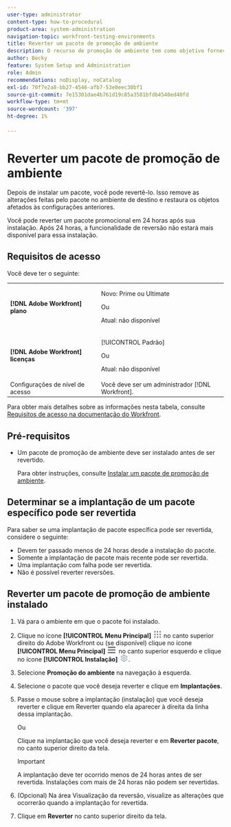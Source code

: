 ```yaml
---
user-type: administrator
content-type: how-to-procedural
product-area: system-administration
navigation-topic: workfront-testing-environments
title: Reverter um pacote de promoção de ambiente
description: O recurso de promoção de ambiente tem como objetivo fornecer a capacidade de mover objetos relacionados à configuração de um ambiente para outro. Saiba como reverter um pacote de promoção instalado de um ambiente de destino.
author: Becky
feature: System Setup and Administration
role: Admin
recommendations: noDisplay, noCatalog
exl-id: 70f7e2a8-bb27-4546-afb7-53e0eec30bf1
source-git-commit: 7e15301dae4b761d19c85a3581bfdb4540ed40fd
workflow-type: tm+mt
source-wordcount: '397'
ht-degree: 1%

---
```


# Reverter um pacote de promoção de ambiente



Depois de instalar um pacote, você pode revertê-lo. Isso remove as alterações feitas pelo pacote no ambiente de destino e restaura os objetos afetados às configurações anteriores.

Você pode reverter um pacote promocional em 24 horas após sua instalação. Após 24 horas, a funcionalidade de reversão não estará mais disponível para essa instalação.

## Requisitos de acesso

Você deve ter o seguinte:

<table>
  <tr>
   <td><strong>[!DNL Adobe Workfront] plano</strong>
   </td>
   <td> <p>Novo: Prime ou Ultimate</p><p>Ou</p><p>Atual: não disponível</p>
   </td>
  </tr>
  <tr>
   <td><strong>[!DNL Adobe Workfront] licenças</strong>
   </td>
   <td> <p>[!UICONTROL Padrão]</p><p>Ou</p><p>Atual: não disponível</p>
   </td>
  </tr>
   <tr>
   <td>Configurações de nível de acesso
   </td>
   <td>Você deve ser um administrador [!DNL Workfront].
   </td>
  </tr>
</table>

Para obter mais detalhes sobre as informações nesta tabela, consulte [Requisitos de acesso na documentação do Workfront](/help/quicksilver/administration-and-setup/add-users/access-levels-and-object-permissions/access-level-requirements-in-documentation.md).

## Pré-requisitos

* Um pacote de promoção de ambiente deve ser instalado antes de ser revertido.

  Para obter instruções, consulte [Instalar um pacote de promoção de ambiente](/help/quicksilver/administration-and-setup/set-up-workfront/workfront-testing-environments/environment-promotion-install-package.md).


## Determinar se a implantação de um pacote específico pode ser revertida

Para saber se uma implantação de pacote específica pode ser revertida, considere o seguinte:

* Devem ter passado menos de 24 horas desde a instalação do pacote.
* Somente a implantação de pacote mais recente pode ser revertida.
* Uma implantação com falha pode ser revertida.
* Não é possível reverter reversões.


## Reverter um pacote de promoção de ambiente instalado

1. Vá para o ambiente em que o pacote foi instalado.
1. Clique no ícone **[!UICONTROL Menu Principal]** ![Menu Principal](/help/_includes/assets/main-menu-icon.png) no canto superior direito do Adobe Workfront ou (se disponível) clique no ícone **[!UICONTROL Menu Principal]** ![Menu Principal](/help/_includes/assets/main-menu-icon-left-nav.png) no canto superior esquerdo e clique no ícone **[!UICONTROL Instalação]** ![Instalação](/help/_includes/assets/gear-icon-setup.png).
1. Selecione **Promoção do ambiente** na navegação à esquerda.
1. Selecione o pacote que você deseja reverter e clique em **Implantações**.
1. Passe o mouse sobre a implantação (instalação) que você deseja reverter e clique em Reverter quando ela aparecer à direita da linha dessa implantação.

   Ou

   Clique na implantação que você deseja reverter e em **Reverter pacote**, no canto superior direito da tela.

   >[!IMPORTANT]
   >
   >A implantação deve ter ocorrido menos de 24 horas antes de ser revertida. Instalações com mais de 24 horas não podem ser revertidas.

1. (Opcional) Na área Visualização da reversão, visualize as alterações que ocorrerão quando a implantação for revertida.
1. Clique em **Reverter** no canto superior direito da tela.
